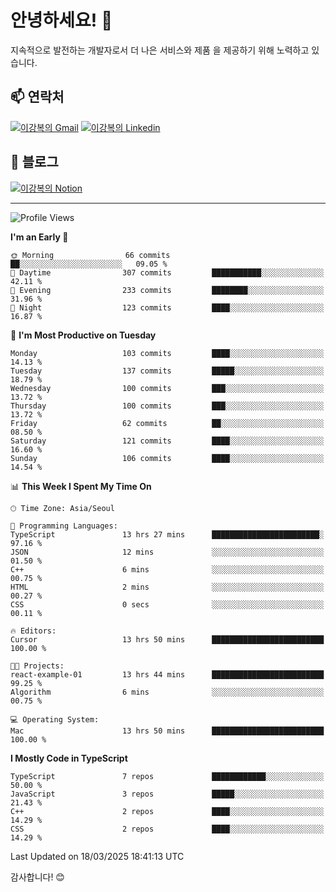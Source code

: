 # 안녕하세요! 👋

지속적으로 발전하는 개발자로서 더 나은 서비스와 제품
을 제공하기 위해 노력하고 있습니다.

## 📫 연락처
[![이강복의 Gmail](https://img.shields.io/badge/Gmail-D14836?style=for-the-badge&logo=gmail&logoColor=white)](mailto:pmmm114@gmail.com)
[![이강복의 Linkedin](https://img.shields.io/badge/LinkedIn-0077B5?style=for-the-badge&logo=linkedin&logoColor=white)](https://www.linkedin.com/in/lkb0297)

## 📝 블로그
[![이강복의 Notion](https://img.shields.io/badge/Notion-000000?style=for-the-badge&logo=notion&logoColor=white)](https://pmmm114.notion.site/)

---
<!--START_SECTION:waka-->
![Profile Views](http://img.shields.io/badge/Profile%20Views-1-blue)

**I'm an Early 🐤** 

```text
🌞 Morning                66 commits          ██░░░░░░░░░░░░░░░░░░░░░░░   09.05 % 
🌆 Daytime                307 commits         ███████████░░░░░░░░░░░░░░   42.11 % 
🌃 Evening                233 commits         ████████░░░░░░░░░░░░░░░░░   31.96 % 
🌙 Night                  123 commits         ████░░░░░░░░░░░░░░░░░░░░░   16.87 % 
```
📅 **I'm Most Productive on Tuesday** 

```text
Monday                   103 commits         ████░░░░░░░░░░░░░░░░░░░░░   14.13 % 
Tuesday                  137 commits         █████░░░░░░░░░░░░░░░░░░░░   18.79 % 
Wednesday                100 commits         ███░░░░░░░░░░░░░░░░░░░░░░   13.72 % 
Thursday                 100 commits         ███░░░░░░░░░░░░░░░░░░░░░░   13.72 % 
Friday                   62 commits          ██░░░░░░░░░░░░░░░░░░░░░░░   08.50 % 
Saturday                 121 commits         ████░░░░░░░░░░░░░░░░░░░░░   16.60 % 
Sunday                   106 commits         ████░░░░░░░░░░░░░░░░░░░░░   14.54 % 
```


📊 **This Week I Spent My Time On** 

```text
🕑︎ Time Zone: Asia/Seoul

💬 Programming Languages: 
TypeScript               13 hrs 27 mins      ████████████████████████░   97.16 % 
JSON                     12 mins             ░░░░░░░░░░░░░░░░░░░░░░░░░   01.50 % 
C++                      6 mins              ░░░░░░░░░░░░░░░░░░░░░░░░░   00.75 % 
HTML                     2 mins              ░░░░░░░░░░░░░░░░░░░░░░░░░   00.27 % 
CSS                      0 secs              ░░░░░░░░░░░░░░░░░░░░░░░░░   00.11 % 

🔥 Editors: 
Cursor                   13 hrs 50 mins      █████████████████████████   100.00 % 

🐱‍💻 Projects: 
react-example-01         13 hrs 44 mins      █████████████████████████   99.25 % 
Algorithm                6 mins              ░░░░░░░░░░░░░░░░░░░░░░░░░   00.75 % 

💻 Operating System: 
Mac                      13 hrs 50 mins      █████████████████████████   100.00 % 
```

**I Mostly Code in TypeScript** 

```text
TypeScript               7 repos             ████████████░░░░░░░░░░░░░   50.00 % 
JavaScript               3 repos             █████░░░░░░░░░░░░░░░░░░░░   21.43 % 
C++                      2 repos             ████░░░░░░░░░░░░░░░░░░░░░   14.29 % 
CSS                      2 repos             ████░░░░░░░░░░░░░░░░░░░░░   14.29 % 
```




 Last Updated on 18/03/2025 18:41:13 UTC
<!--END_SECTION:waka-->

감사합니다! 😊
